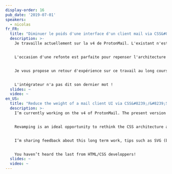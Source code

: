```yaml
---
display-order: 16
pub_date: '2019-07-01'
speakers:
  - nicolas
fr_FR:
  title: "Diminuer le poids d'une interface d'un client mail via CSS&#8239;/&#8239;SVG"
  description: >-
    Je travaille actuellement sur la v4 de ProtonMail. L'existant n'est pas toujours facile à manœuvrer : une inévitable dette technique (et donc de performance), des CSS lourdes, un manque d'uniformité, etc.


    L'occasion d'une refonte est parfaite pour repenser l'architecture des CSS et prendre les bonnes décisions pour préparer la performance future : les gains substantiels se préparent au long cours, des choix qui peuvent sembler anecdotiques se révèlent très efficaces quand on doit "scaler" et penser internationalisation.


    Je vous propose un retour d'expérience sur ce travail au long cours, des astuces notamment avec SVG (les requêtes les plus performantes sont celles... que l'on ne fait pas :) ), et principalement une manière d'architecturer CSS qui permet d'en réduire drastiquement le poids. Et donc d'envisager sereinement des notions sympathiques comme le budget de performance, les critical CSS, etc.


    L'intégrateur n'a pas dit son dernier mot !
  slides: ~
  video: ~
en_US:
  title: "Reduce the weight of a mail client UI via CSS&#8239;/&#8239;SVG"
  description: >-
    I’m currently working on the v4 of ProtonMail. The present version is not always easy to operate: the technical debt is inevitable (and performance debt as well), so are heavy CSS and lack of consistency…


    Revamping is an ideal opportunity to rethink the CSS architecture and take the right decisions to improve performance: significant earnings requires groundwork, and some choices that may appear as trivial could reveal themselves powerful when it’s about scaling and thinking about going worldwide.


    I’m sharing feedback about this long term work, tips such as SVG (because the most efficient requests are the ones… we don’t run :)), and more especially the way to conceive CSS architecture to drastically reduce its weight, in order to consider performance budget or critical CSS with perfect equanimity.


    You haven’t heard the last from HTML/CSS developpers!
  slides: ~
  video: ~
---
```

